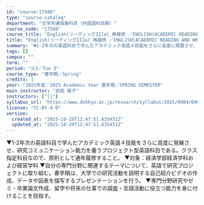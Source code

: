 ```yaml
---
id: "course:17580"
type: "course-catalog"
department: "全学共通授業科目（外国語科目群）"
course_code: "17580"
course_title: "English(リーディングIIIa)_再履修 ／ENGLISH(ACADEMIC READING AND WRITING STRATEGIES IIIA)"
title: "English(リーディングIIIa)_再履修 ／ENGLISH(ACADEMIC READING AND WRITING STRATEGIES IIIA)"
summary: "▼1-2年次の英語科目で学んだアカデミック英語４技能をさらに高度に発展させ、研究コミュニケーション能力を養うプロジェクト型英語科目である。クラス指定科目なので、原則として通年履修すること。 ▼対象：経済学部経済学科および経営学科 ▼自分の専…"
tags: []
campus: ""
term: ""
period: "火3／Tue 3"
course_type: "春学期／Spring"
credits: 1
year: "2025年度／2025 Academic Year 春学期／SPRING SEMESTER"
main_instructor: "前田 隆子"
instructors: ["[]"]
syllabus_url: "https://www.dokkyo.ac.jp/research/syllabus/2025/0904/0904_17580_ja_JP.html"
license: "CC-BY-4.0"
version:
  created_at: "2025-10-29T12:47:51.635451Z"
  updated_at: "2025-10-29T12:47:51.635451Z"
---
```

▼1-2年次の英語科目で学んだアカデミック英語４技能をさらに高度に発展させ、研究コミュニケーション能力を養うプロジェクト型英語科目である。クラス指定科目なので、原則として通年履修すること。 ▼対象：経済学部経済学科および経営学科 ▼自分の専門分野に関連するテーマについて、英語で研究プロジェクトに取り組む。春学期は、大学での研究活動を説明する自己紹介ビデオの作成、データや図表を描写するプレゼンテーションを行う。 ▼専門分野研究やゼミ・卒業論文作成、留学や将来の仕事での調査・言語活動に役立つ能力を身に付けることを目指す。
